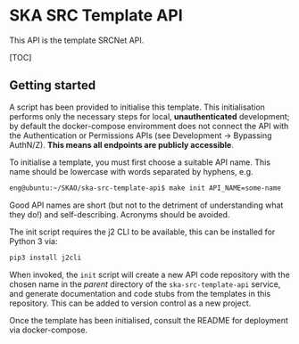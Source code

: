 # SKA SRC Template API

This API is the template SRCNet API.

[TOC]

## Getting started

A script has been provided to initialise this template. This initialisation performs only the necessary steps for
local, **unauthenticated** development; by default the docker-compose enviromment does not connect the API with the
Authentication or Permissions APIs (see Development -> Bypassing AuthN/Z). **This means all endpoints are publicly 
accessible**.

To initialise a template, you must first choose a suitable API name. This name should be lowercase with words separated
by hyphens, e.g.

```bash
eng@ubuntu:~/SKAO/ska-src-template-api$ make init API_NAME=some-name
```

Good API names are short (but not to the detriment of understanding what they do!) and self-describing. Acronyms should
be avoided.

The init script requires the j2 CLI to be available, this can be installed for Python 3 via:
```bash
pip3 install j2cli
```

When invoked, the `init` script will create a new API code repository with the chosen name in the *parent*
directory of the `ska-src-template-api` service, and generate documentation and code stubs from the templates
in this repository. This can be added to version control as a new project.

Once the template has been initialised, consult the README for deployment via docker-compose.